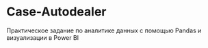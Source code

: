 # Case-Autodealer
Практическое задание по аналитике данных с помощью Pandas и визуализации в Power BI
